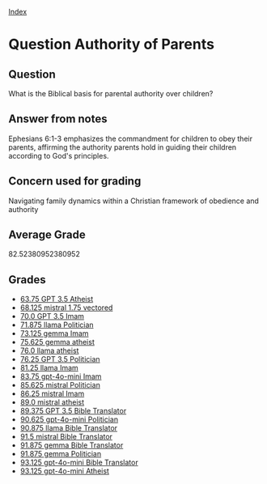 
[Index](../../index.md)
# Question Authority of Parents
## Question
What is the Biblical basis for parental authority over children?

## Answer from notes
Ephesians 6:1-3 emphasizes the commandment for children to obey their parents, affirming the authority parents hold in guiding their children according to God's principles.

## Concern used for grading
Navigating family dynamics within a Christian framework of obedience and authority

## Average Grade
82.52380952380952

## Grades
 * [63.75 GPT 3.5 Atheist](../answers/GPT_3.5_Atheist/Authority_of_Parents.md)
 * [68.125 mistral 1.75 vectored](../answers/mistral_1.75_vectored/Authority_of_Parents.md)
 * [70.0 GPT 3.5 Imam](../answers/GPT_3.5_Imam/Authority_of_Parents.md)
 * [71.875 llama Politician](../answers/llama_Politician/Authority_of_Parents.md)
 * [73.125 gemma Imam](../answers/gemma_Imam/Authority_of_Parents.md)
 * [75.625 gemma atheist](../answers/gemma_atheist/Authority_of_Parents.md)
 * [76.0 llama atheist](../answers/llama_atheist/Authority_of_Parents.md)
 * [76.25 GPT 3.5 Politician](../answers/GPT_3.5_Politician/Authority_of_Parents.md)
 * [81.25 llama Imam](../answers/llama_Imam/Authority_of_Parents.md)
 * [83.75 gpt-4o-mini Imam](../answers/gpt-4o-mini_Imam/Authority_of_Parents.md)
 * [85.625 mistral Politician](../answers/mistral_Politician/Authority_of_Parents.md)
 * [86.25 mistral Imam](../answers/mistral_Imam/Authority_of_Parents.md)
 * [89.0 mistral atheist](../answers/mistral_atheist/Authority_of_Parents.md)
 * [89.375 GPT 3.5 Bible Translator](../answers/GPT_3.5_Bible_Translator/Authority_of_Parents.md)
 * [90.625 gpt-4o-mini Politician](../answers/gpt-4o-mini_Politician/Authority_of_Parents.md)
 * [90.875 llama Bible Translator](../answers/llama_Bible_Translator/Authority_of_Parents.md)
 * [91.5 mistral Bible Translator](../answers/mistral_Bible_Translator/Authority_of_Parents.md)
 * [91.875 gemma Bible Translator](../answers/gemma_Bible_Translator/Authority_of_Parents.md)
 * [91.875 gemma Politician](../answers/gemma_Politician/Authority_of_Parents.md)
 * [93.125 gpt-4o-mini Bible Translator](../answers/gpt-4o-mini_Bible_Translator/Authority_of_Parents.md)
 * [93.125 gpt-4o-mini Atheist](../answers/gpt-4o-mini_Atheist/Authority_of_Parents.md)
